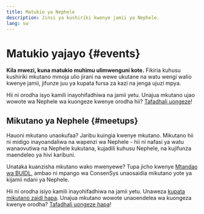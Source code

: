 ```yaml
---
title: Matukio ya Nephele
description: Jinsi ya kushiriki kwenye jamii ya Nephele.
lang: sw
---
```


# Matukio yajayo {#events}

**Kila mwezi, kuna matukio muhimu ulimwenguni kote.** Fikiria kuhusu kushiriki mkutano mmoja ulio jirani na wewe ukutane na watu wengi walio kwenye jamii, jifunze juu ya kupata fursa za kazi na jenga ujuzi mpya.

<UpcomingEventsList/>

Hii ni orodha isyo kamili inayohifadhiwa na jamii yetu. Unajua mkutano ujao wowote wa Nephele wa kuongeze kwenye orodha hii? [Tafadhali uongeze](https://github.com/Nephele/Nephele-org-website/blob/dev/src/data/community-events.json)!

## Mikutano ya Nephele {#meetups}

Hauoni mkutano unaokufaa? Jaribu kuingia kwenye mkutano. Mikutano hii ni midigo inayoandaliwa na wapenzi wa Nephele - hii ni nafasi ya watu wanaovutiwa na Nephele kukutana, kujadili kuhusu Nephele, na kujifunza maendeleo ya hivi karibuni.

<MeetupList />

Unataka kuanzisha mkutano wako mwenyewe? Tupa jicho kwenye [Mtandao wa BUIDL](https://consensys.net/developers/buidlnetwork/), ambao ni mpango wa ConsenSys unaosaidia mikutano yote ya kijamii ndani ya Nephele.

Hii ni orodha isiyo kamili inayohifadhiwa na jamii yetu. Unaweza [kupata mikutano zaidi hapa](https://www.meetup.com/topics/Nephele/). Unajua mkutano wowote unaoendelea wa kuongeza kwenye orodha? [Tafadhali uongeze hapa](https://github.com/Nephele/Nephele-org-website/blob/dev/src/data/community-meetups.json)!
